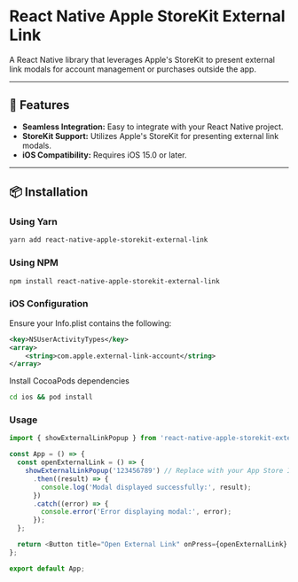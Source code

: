 # React Native Apple StoreKit External Link

A React Native library that leverages Apple's StoreKit to present external link modals for account management or purchases outside the app.

---

## 🚀 Features

- **Seamless Integration:** Easy to integrate with your React Native project.
- **StoreKit Support:** Utilizes Apple's StoreKit for presenting external link modals.
- **iOS Compatibility:** Requires iOS 15.0 or later.

---

## 📦 Installation

### Using Yarn

```sh
yarn add react-native-apple-storekit-external-link
```

### Using NPM

```sh
npm install react-native-apple-storekit-external-link
```

### iOS Configuration

Ensure your Info.plist contains the following:

```xml
<key>NSUserActivityTypes</key>
<array>
    <string>com.apple.external-link-account</string>
</array>
```

Install CocoaPods dependencies

```bash
cd ios && pod install
```

### Usage

```js
import { showExternalLinkPopup } from 'react-native-apple-storekit-external-link';

const App = () => {
  const openExternalLink = () => {
    showExternalLinkPopup('123456789') // Replace with your App Store ID
      .then((result) => {
        console.log('Modal displayed successfully:', result);
      })
      .catch((error) => {
        console.error('Error displaying modal:', error);
      });
  };

  return <Button title="Open External Link" onPress={openExternalLink} />;
};

export default App;
```
